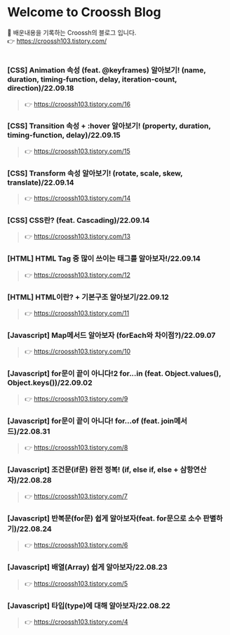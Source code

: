 # Welcome to Croossh Blog
🚀 배운내용을 기록하는 Croossh의 블로그 입니다.</br>
👉 https://croossh103.tistory.com/
#

### [CSS] Animation 속성 (feat. @keyframes) 알아보기! (name, duration, timing-function, delay, iteration-count, direction)/22.09.18
> 👉 https://croossh103.tistory.com/16</br>

### [CSS] Transition 속성 + :hover 알아보기! (property, duration, timing-function, delay)/22.09.15
> 👉 https://croossh103.tistory.com/15</br>

### [CSS] Transform 속성 알아보기! (rotate, scale, skew, translate)/22.09.14
> 👉 https://croossh103.tistory.com/14</br>

### [CSS] CSS란? (feat. Cascading)/22.09.14
> 👉 https://croossh103.tistory.com/13</br>

### [HTML] HTML Tag 중 많이 쓰이는 태그를 알아보자!/22.09.14
> 👉 https://croossh103.tistory.com/12</br>

### [HTML] HTML이란? + 기본구조 알아보기/22.09.12
> 👉 https://croossh103.tistory.com/11</br>

### [Javascript] Map메서드 알아보자 (forEach와 차이점?)/22.09.07
> 👉 https://croossh103.tistory.com/10</br>

### [Javascript] for문이 끝이 아니다!2 for...in (feat. Object.values(), Object.keys())/22.09.02
> 👉 https://croossh103.tistory.com/9</br>

### [Javascript] for문이 끝이 아니다! for...of (feat. join메서드)/22.08.31
> 👉 https://croossh103.tistory.com/8</br>

### [Javascript] 조건문(if문) 완전 정복! (if, else if, else + 삼항연산자)/22.08.28
> 👉 https://croossh103.tistory.com/7</br>

### [Javascript] 반복문(for문) 쉽게 알아보자(feat. for문으로 소수 판별하기)/22.08.24
> 👉 https://croossh103.tistory.com/6</br>

### [Javascript] 배열(Array) 쉽게 알아보자/22.08.23
> 👉 https://croossh103.tistory.com/5</br>

### [Javascript] 타입(type)에 대해 알아보자/22.08.22
> 👉 https://croossh103.tistory.com/4</br>
